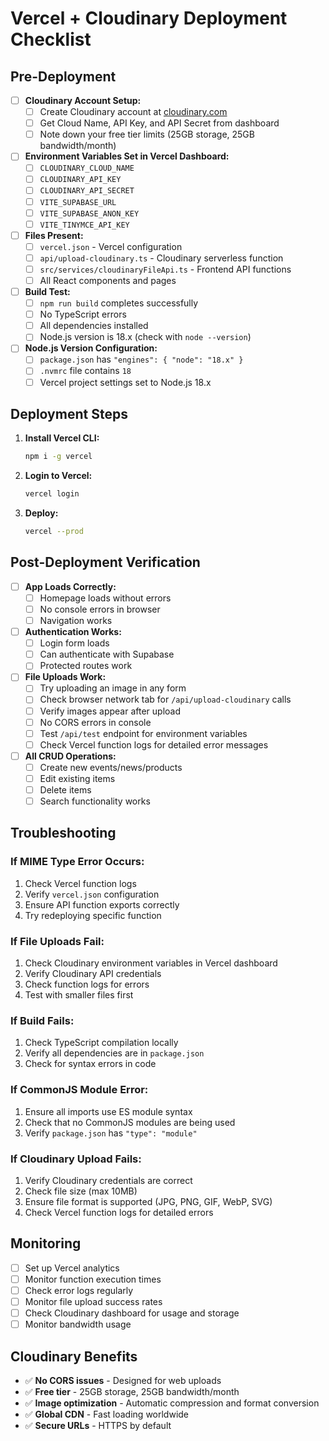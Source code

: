 # Vercel + Cloudinary Deployment Checklist

## Pre-Deployment

- [ ] **Cloudinary Account Setup:**
  - [ ] Create Cloudinary account at [cloudinary.com](https://cloudinary.com)
  - [ ] Get Cloud Name, API Key, and API Secret from dashboard
  - [ ] Note down your free tier limits (25GB storage, 25GB bandwidth/month)

- [ ] **Environment Variables Set in Vercel Dashboard:**
  - [ ] `CLOUDINARY_CLOUD_NAME`
  - [ ] `CLOUDINARY_API_KEY`
  - [ ] `CLOUDINARY_API_SECRET`
  - [ ] `VITE_SUPABASE_URL`
  - [ ] `VITE_SUPABASE_ANON_KEY`
  - [ ] `VITE_TINYMCE_API_KEY`

- [ ] **Files Present:**
  - [ ] `vercel.json` - Vercel configuration
  - [ ] `api/upload-cloudinary.ts` - Cloudinary serverless function
  - [ ] `src/services/cloudinaryFileApi.ts` - Frontend API functions
  - [ ] All React components and pages

- [ ] **Build Test:**
  - [ ] `npm run build` completes successfully
  - [ ] No TypeScript errors
  - [ ] All dependencies installed
  - [ ] Node.js version is 18.x (check with `node --version`)

- [ ] **Node.js Version Configuration:**
  - [ ] `package.json` has `"engines": { "node": "18.x" }`
  - [ ] `.nvmrc` file contains `18`
  - [ ] Vercel project settings set to Node.js 18.x

## Deployment Steps

1. **Install Vercel CLI:**
   ```bash
   npm i -g vercel
   ```

2. **Login to Vercel:**
   ```bash
   vercel login
   ```

3. **Deploy:**
   ```bash
   vercel --prod
   ```

## Post-Deployment Verification

- [ ] **App Loads Correctly:**
  - [ ] Homepage loads without errors
  - [ ] No console errors in browser
  - [ ] Navigation works

- [ ] **Authentication Works:**
  - [ ] Login form loads
  - [ ] Can authenticate with Supabase
  - [ ] Protected routes work

- [ ] **File Uploads Work:**
  - [ ] Try uploading an image in any form
  - [ ] Check browser network tab for `/api/upload-cloudinary` calls
  - [ ] Verify images appear after upload
  - [ ] No CORS errors in console
  - [ ] Test `/api/test` endpoint for environment variables
  - [ ] Check Vercel function logs for detailed error messages

- [ ] **All CRUD Operations:**
  - [ ] Create new events/news/products
  - [ ] Edit existing items
  - [ ] Delete items
  - [ ] Search functionality works

## Troubleshooting

### If MIME Type Error Occurs:
1. Check Vercel function logs
2. Verify `vercel.json` configuration
3. Ensure API function exports correctly
4. Try redeploying specific function

### If File Uploads Fail:
1. Check Cloudinary environment variables in Vercel dashboard
2. Verify Cloudinary API credentials
3. Check function logs for errors
4. Test with smaller files first

### If Build Fails:
1. Check TypeScript compilation locally
2. Verify all dependencies are in `package.json`
3. Check for syntax errors in code

### If CommonJS Module Error:
1. Ensure all imports use ES module syntax
2. Check that no CommonJS modules are being used
3. Verify `package.json` has `"type": "module"`

### If Cloudinary Upload Fails:
1. Verify Cloudinary credentials are correct
2. Check file size (max 10MB)
3. Ensure file format is supported (JPG, PNG, GIF, WebP, SVG)
4. Check Vercel function logs for detailed errors

## Monitoring

- [ ] Set up Vercel analytics
- [ ] Monitor function execution times
- [ ] Check error logs regularly
- [ ] Monitor file upload success rates
- [ ] Check Cloudinary dashboard for usage and storage
- [ ] Monitor bandwidth usage

## Cloudinary Benefits

- ✅ **No CORS issues** - Designed for web uploads
- ✅ **Free tier** - 25GB storage, 25GB bandwidth/month
- ✅ **Image optimization** - Automatic compression and format conversion
- ✅ **Global CDN** - Fast loading worldwide
- ✅ **Secure URLs** - HTTPS by default 